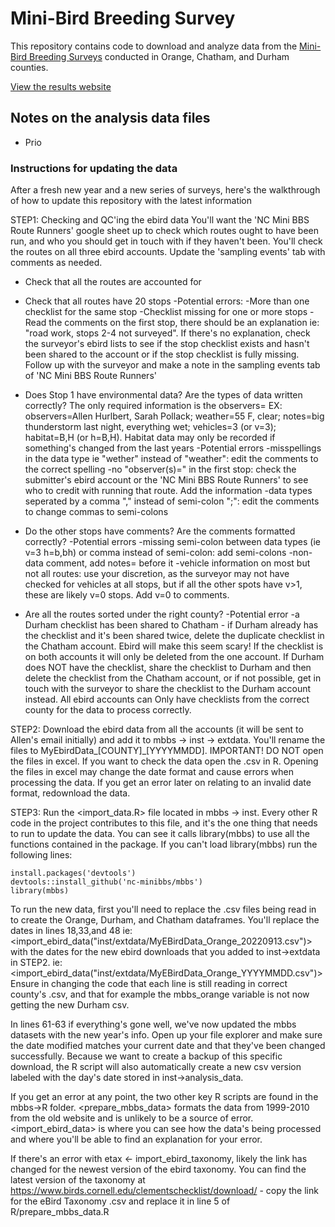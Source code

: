 # Mini-Bird Breeding Survey

This repository contains code to download and analyze data from the [Mini-Bird Breeding Surveys](http://minibbs.us) conducted in Orange, Chatham, and Durham counties.

[View the results website](http://minibbs.us)



## Notes on the analysis data files

* Prio


### Instructions for updating the data
After a fresh new year and a new series of surveys, here's the walkthrough of how to update this repository with the latest information

STEP1: Checking and QC'ing the ebird data
You'll want the 'NC Mini BBS Route Runners' google sheet up to check which routes ought to have been run, and who you should get in touch with if they haven't been. You'll check the routes on all three ebird accounts. Update the 'sampling events' tab with comments as needed.
 - Check that all the routes are accounted for 
 - Check that all routes have 20 stops 
	-Potential errors: 
		-More than one checklist for the same stop
		-Checklist missing for one or more stops
			-Read the comments on the first stop, there should be an explanation ie: "road work, stops 2-4 not surveyed". If there's no explanation, check the surveyor's ebird lists to see if the stop checklist exists and hasn't been shared to the account or if the stop checklist is fully missing. Follow up with the surveyor and make a note in the sampling events tab of 'NC Mini BBS Route Runners'

 - Does Stop 1 have environmental data? Are the types of data written correctly? The only required information is the observers=
EX: observers=Allen Hurlbert, Sarah Pollack; weather=55 F, clear; notes=big thunderstorm last night, everything wet; vehicles=3 (or v=3); habitat=B,H (or h=B,H). Habitat data may only be recorded if something's changed from the last years
	-Potential errors
		-misspellings in the data type ie "wether" instead of "weather": edit the comments to the correct spelling
		-no "observer(s)=" in the first stop: check the submitter's ebird account or the 'NC Mini BBS Route Runners' to see who to credit with running that route. Add the information
		-data types seperated by a comma "," instead of semi-colon ";": edit the comments to change commas to semi-colons

 - Do the other stops have comments? Are the comments formatted correctly?
	-Potential errors
		-missing semi-colon between data types (ie v=3 h=b,bh) or comma instead of semi-colon: add semi-colons 
		-non-data comment, add notes= before it
		-vehicle information on most but not all routes: use your discretion, as the surveyor may not have checked for vehicles at all stops, but if all the other spots have v>1, these are likely v=0 stops. Add v=0 to comments.

 - Are all the routes sorted under the right county? 
	-Potential error
		-a Durham checklist has been shared to Chatham - if Durham already has the checklist and it's been shared twice, delete the duplicate checklist in the Chatham account. Ebird will make this seem scary! If the checklist is on both accounts it will only be deleted from the one account. If Durham does NOT have the checklist, share the checklist to Durham and then delete the checklist from the Chatham account, or if not possible, get in touch with the surveyor to share the checklist to the Durham account instead. All ebird accounts can Only have checklists from the correct county for the data to process correctly.

STEP2: Download the ebird data from all the accounts (it will be sent to Allen's email initially) and add it to mbbs -> inst -> extdata. You'll rename the files to MyEbirdData_[COUNTY]_[YYYYMMDD]. IMPORTANT! DO NOT open the files in excel. If you want to check the data open the .csv in R. Opening the files in excel may change the date format and cause errors when processing the data. If you get an error later on relating to an invalid date format, redownload the data.

STEP3: Run the <import_data.R> file located in mbbs -> inst. Every other R code in the project contributes to this file, and it's the one thing that needs to run to update the data. You can see it calls library(mbbs) to use all the functions contained in the package. If you can't load library(mbbs) run the following lines:

	install.packages('devtools')
	devtools::install_github('nc-minibbs/mbbs')
	library(mbbs) 

To run the new data, first you'll need to replace the .csv files being read in to create the Orange, Durham, and Chatham dataframes. You'll replace the dates in lines 18,33,and 48 ie: 		
	<import_ebird_data("inst/extdata/MyEBirdData_Orange_20220913.csv")>
with the dates for the new ebird downloads that you added to inst->extdata in STEP2. 
ie:    <import_ebird_data("inst/extdata/MyEBirdData_Orange_YYYYMMDD.csv")>
Ensure in changing the code that each line is still reading in correct county's .csv, and that for example the mbbs_orange variable is not now getting the new Durham csv.

In lines 61-63 if everything's gone well, we've now updated the mbbs datasets with the new year's info. Open up your file explorer and make sure the date modified matches your current date and that they've been changed successfully. Because we want to create a backup of this specific download, the R script will also automatically create a new csv version labeled with the day's date stored in inst->analysis_data. 

If you get an error at any point, the two other key R scripts are found in the mbbs->R folder. <prepare_mbbs_data> formats the data from 1999-2010 from the old website and is unlikely to be a source of error. <import_ebird_data> is where you can see how the data's being processed and where you'll be able to find an explanation for your error.

If there's an error with etax <- import_ebird_taxonomy, likely the link has changed for the newest version of the ebird taxonomy. You can find the latest version of the taxonomy at https://www.birds.cornell.edu/clementschecklist/download/ - copy the link for the eBird Taxonomy .csv and replace it in line 5 of R/prepare_mbbs_data.R